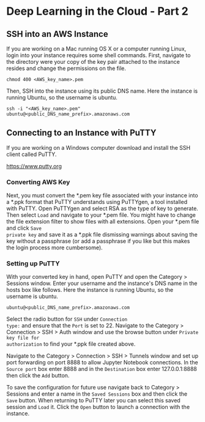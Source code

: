 # Deep Learning in the Cloud - Part 2

## SSH into an AWS Instance 

If you are working on a Mac running OS X or a computer running Linux, login into your instance requires some shell commands. First, navigate to the directory were your copy of the key pair attached to the instance resides and change the permissions on the file.

<code>chmod 400 <AWS_key_name>.pem</code>

Then, SSH into the instance using its public DNS name. Here the instance is running Ubuntu, so the username is ubuntu.

<code>ssh -i "<AWS_key_name>.pem" ubuntu@<public_DNS_name_prefix>.amazonaws.com</code>
  
## Connecting to an Instance with PuTTY

If you are working on a Windows computer download and install the SSH client called PuTTY.

https://www.putty.org

### Converting AWS Key

Next, you must convert the \*.pem key file associated with your instance into a \*.ppk format that PuTTY understands using PuTTYgen, a tool installed with PuTTY. Open PuTTYgen and select RSA as the type of key to generate. Then select <code>Load</code> and navigate to your \*.pem file. You might have to change the file extension filter to show files with all extensions. Open your \*.pem file and click <code>Save private key</code> and save it as a \*.ppk file dismissing warnings about saving the key without a passphrase (or add a passphrase if you like but this makes the login process more cumbersome).

### Setting up PuTTY

With your converted key in hand, open PuTTY and open the Category > Sessions window. Enter your username and the instance's DNS name in the hosts box like follows. Here the instance is running Ubuntu, so the username is ubuntu.

<code>ubuntu@<public_DNS_name_prefix>.amazonaws.com</code>

Select the radio button for <code>SSH</code> under <code>Connection type:</code> and ensure that the <code>Port</code> is set to 22. Navigate to the Category > Connection > SSH > Auth window and use the browse button under <code>Private key file for authorization</code> to find your \*.ppk file created above. 

Navigate to the Category > Connection > SSH > Tunnels window and set up port forwarding on port 8888 to allow Jupyter Notebook connections. In the <code>Source port</code> box enter 8888 and in the <code>Destination</code> box enter 127.0.0.1:8888 then click the <code>Add</code> button. 

To save the configuration for future use navigate back to Category > Sessions and enter a name in the <code>Saved Sessions</code> box and then click the <code>Save</code> button. When returning to PuTTY later you can select this saved session and <code>Load</code> it. Click the <code>Open</code> button to launch a connection with the instance. 
 

